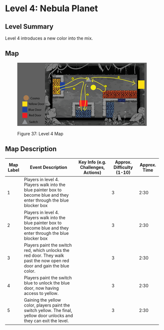 # Level 4: Nebula Planet

## **Level Summary**

Level 4 introduces a new color into the mix.

## **Map**

<figure><img src="../.gitbook/assets/image (24).png" alt=""><figcaption><p>Figure 37: Level 4 Map</p></figcaption></figure>

## **Map Description**

<table><thead><tr><th data-type="number">Map Label</th><th>Event Description</th><th>Key Info (e.g. Challenges, Actions)</th><th>Approx. Difficulty (1-10)</th><th>Approx. Time</th></tr></thead><tbody><tr><td>1</td><td>Players in level 4. Players walk into the blue painter box to become blue and they enter through the blue blocker box</td><td></td><td>3</td><td>2:30</td></tr><tr><td>2</td><td>Players in level 4. Players walk into the blue painter box to become blue and they enter through the blue blocker box</td><td></td><td>3</td><td>2:30</td></tr><tr><td>3</td><td>Players paint the switch red, which unlocks the red door. They walk past the now open red door and gain the blue color.</td><td></td><td>3</td><td>2:30</td></tr><tr><td>4</td><td>Players paint the switch blue to unlock the blue door, now having access to yellow.</td><td></td><td>3</td><td>2:30</td></tr><tr><td>5</td><td>Gaining the yellow color, players paint the switch yellow. The final, yellow door unlocks and they can exit the level.</td><td></td><td>3</td><td>2:30</td></tr></tbody></table>
